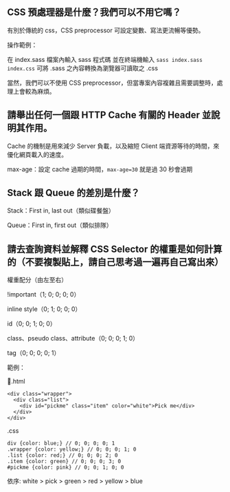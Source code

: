 ## CSS 預處理器是什麼？我們可以不用它嗎？

有別於傳統的 css，CSS preprocessor 可設定變數、寫法更流暢等優勢。

操作範例：

在 index.sass 檔案內輸入 sass 程式碼
並在終端機輸入 `sass index.sass index.css` 
可將 .sass 之內容轉換為瀏覽器可讀取之 .css 

當然，我們可以不使用 CSS preprocessor，但當專案內容複雜且需要調整時，處理上會較為麻煩。

## 請舉出任何一個跟 HTTP Cache 有關的 Header 並說明其作用。

Cache 的機制是用來減少 Server 負載，以及縮短 Client 端資源等待的時間，來優化網頁載入的速度。

max-age：設定 cache 過期的時間，`max-age=30` 就是過 30 秒會過期

## Stack 跟 Queue 的差別是什麼？

Stack：First in, last out（類似碟餐盤）

Queue：First in, first out（類似排隊）

## 請去查詢資料並解釋 CSS Selector 的權重是如何計算的（不要複製貼上，請自己思考過一遍再自己寫出來）

權重配分（由左至右）


!important（1; 0; 0; 0; 0）

inline style（0; 1; 0; 0; 0）

id（0; 0; 1; 0; 0）

class、pseudo class、attribute（0; 0; 0; 1; 0）

tag（0; 0; 0; 0; 1）

範例：

.html
```
<div class="wrapper">
  <div class="list">
    <div id="pickme" class="item" color="white">Pick me</div>
  </div>
</div>
```
.css
```
div {color: blue;} // 0; 0; 0; 0; 1
.wrapper {color: yellow;} // 0; 0; 0; 1; 0
.list {color: red;} // 0; 0; 0; 2; 0
.item {color: green} // 0; 0; 0; 3; 0
#pickme {color: pink} // 0; 0; 1; 0; 0
```
依序: white > pick > green > red > yellow > blue 
